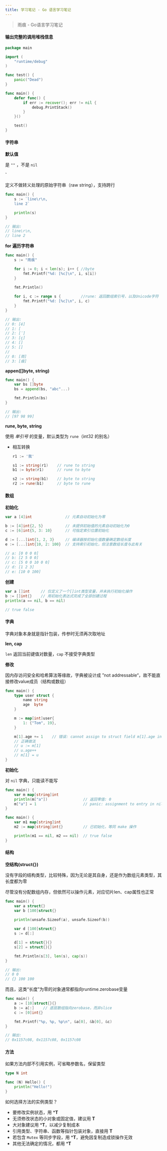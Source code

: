 ```yaml
---
title: 学习笔记 - Go 语言学习笔记
---
```


> 雨痕 - Go语言学习笔记

#### 输出完整的调用堆栈信息

```go
package main

import (
	"runtime/debug"
)

func test() {
	panic("Dead")
}

func main() {
	defer func() {
		if err := recover(); err != nil {
			debug.PrintStack()
		}
	}()

	test()
}
```

#### 字符串

**默认值**

是 `""` ，不是 `nil`

**`**

定义不做转义处理的原始字符串（raw string），支持跨行

```go
func main() {
	s := `line\r\n,
	line 2`

	println(s)
}

// 输出:
// line\r\n,
// line 2
```

**for 遍历字符串**

```go
func main() {
	s := "雨痕"

	for i := 0; i < len(s); i++ { //byte
		fmt.Printf("%d: [%c]\n", i, s[i])
	}
    
    fmt.Println()

	for i, c := range s {         //rune: 返回数组索引号，以及Unicode字符
		fmt.Printf("%d: [%c]\n", i, c)
	}
}

// 输出:
// 0: [é]
// 1: [
// 2: [¨]
// 3: [ç]
// 4: []
// 5: []
//
// 0: [雨]
// 3: [痕]
```

**appen([]byte, string)**

```go
func main() {
	var bs []byte
	bs = append(bs, "abc"...)

	fmt.Println(bs)
}

// 输出:
// [97 98 99]
```

**rune, byte, string**

使用 *单引号* 的变量，默认类型为 `rune`（int32 的别名）

- 相互转换

  ```go
  r1 := '我'
  
  s1 := string(r1)    // rune to string
  b1 := byte(r1)      // rune to byte
  
  s2 := string(b1)    // byte to string
  r2 := rune(b1)      // byte to rune
  ```

#### 数组

**初始化**

```go
var a [4]int               // 元素自动初始化为零

b := [4]int{2, 5}          // 未提供初始值的元素自动初始化为0
c := [6]int{5, 3: 10}      // 可指定索引位置初始化

d := [...]int{1, 2, 3}     // 编译器按初始化值数量确定数组长度
e := [...]int{10, 2: 100}  // 支持索引初始化，但注意数组长度与此有关

// a: [0 0 0 0]
// b: [2 5 0 0]
// c: [5 0 0 10 0 0]
// d: [1 2 3]
// e: [10 0 100]
```

**创建**

```go
var a []int     // 仅定义了一个[]int类型变量，并未执行初始化操作
b := []int{}    // 用初始化表达式完成了全部创建过程
println(a == nil, b == nil)

// true false
```

#### 字典

字典对象本身就是指针包装，传参时无须再次取地址

**len, cap**

`len` 返回当前键值对数量，`cap` 不接受字典类型

**修改**

因内存访问安全和哈希算法等缘故，字典被设计成 ”not addressable“，故不能直接修改value成员（结构或数组）

```go
func main() {
	type user struct {
		name string
		age  byte
	}

	m := map[int]user{
		1: {"Tom", 19},
	}

	m[1].age += 1    // 错误: cannot assign to struct field m[1].age in map
    // 正确做法
    // u := m[1]
	// u.age++
	// m[1] = u
}
```

**初始化**

对 `nil` 字典，只能读不能写

```go
func main() {
	var m map[string]int
    println(m["a"])                // 返回零值: 0
	m["a"] = 1                     // panic: assignment to entry in nil map
}

func main() {
	var m1 map[string]int
	m2 := map[string]int{}         // 已初始化，等同 make 操作

	println(m1 == nil, m2 == nil)  // true false
}
```

#### 结构

**空结构(struct{})**

没有字段的结构类型，比较特殊，因为无论是其自身，还是作为数组元素类型，其长度都为零

尽管没有分配数组内存，但依然可以操作元素，对应切片len、cap属性也正常

```go
func main() {
	var a struct{}
	var b [100]struct{}

	println(unsafe.Sizeof(a), unsafe.Sizeof(b))
    
    var d [100]struct{}
	s := d[:]

	d[1] = struct{}{}
	s[2] = struct{}{}

    fmt.Println(s[3], len(s), cap(s))
}

// 输出:
// 0 0
// {} 100 100
```

而且，这类“长度”为零的对象通常都指向runtime.zerobase变量

```go
func main() {
	a := [10]struct{}{}
	b := a[:]    // 底层数组指向zerobase，而非slice
	c := [0]int{}

	fmt.Printf("%p, %p, %p\n", &a[0], &b[0], &c)
}

// 输出:
// 0x1157c08, 0x1157c08, 0x1157c08
```

#### 方法

如果方法内部不引用实例，可省略参数名，保留类型

```go
type N int

func (N) Hello() {
    println("Hello!")
}
```

如何选择方法的实例类型？

- 要修改实例状态，用 ***T**
- 无须修改状态的小对象或固定值，建议用 **T**
- 大对象建议用 ***T**，以减少复制成本
- 引用类型、字符串、函数等指针包装对象，直接用 **T**
- 若包含 `Mutex` 等同步字段，用 ***T**，避免因复制造成锁操作无效
- 其他无法确定的情况，都用 ***T**

















